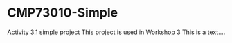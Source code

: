 # CMP73010-Simple
Activity 3.1 simple project
This project is used in Workshop 3
This is a text....
